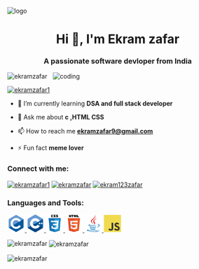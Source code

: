 ![logo](https://github.com/ekramzafar/ekramzafar/blob/main/Navy%20Blue%20Futuristic%20Virtual%20Technology%20Banner.png)
<h1 align="center">Hi 👋, I'm Ekram zafar</h1>
<h3 align="center">A passionate software devloper from India</h3>
<img align="right" alt="coding" width="400" src="https://user-images.githubusercontent.com/55389276/140866485-8fb1c876-9a8f-4d6a-98dc-08c4981eaf70.gif">


<p align="left"> <img src="https://komarev.com/ghpvc/?username=ekramzafar&label=Profile%20views&color=0e75b6&style=flat" alt="ekramzafar" /> </p>

<p align="left"> <a href="https://twitter.com/ekramzafar1" target="blank"><img src="https://img.shields.io/twitter/follow/ekramzafar1?logo=twitter&style=for-the-badge" alt="ekramzafar1" /></a> </p>

- 🌱 I’m currently learning **DSA and full stack developer**

- 💬 Ask me about **c ,HTML CSS**

- 📫 How to reach me **ekramzafar9@gmail.com**

- ⚡ Fun fact **meme lover**

<h3 align="left">Connect with me:</h3>
<p align="left">
<a href="https://twitter.com/ekramzafar1" target="blank"><img align="center" src="https://raw.githubusercontent.com/rahuldkjain/github-profile-readme-generator/master/src/images/icons/Social/twitter.svg" alt="ekramzafar1" height="30" width="40" /></a>
<a href="https://linkedin.com/in/ekramzafar" target="blank"><img align="center" src="https://raw.githubusercontent.com/rahuldkjain/github-profile-readme-generator/master/src/images/icons/Social/linked-in-alt.svg" alt="ekramzafar" height="30" width="40" /></a>
<a href="https://instagram.com/ekram123zafar" target="blank"><img align="center" src="https://raw.githubusercontent.com/rahuldkjain/github-profile-readme-generator/master/src/images/icons/Social/instagram.svg" alt="ekram123zafar" height="30" width="40" /></a>
</p>

<h3 align="left">Languages and Tools:</h3>
<p align="left"> <a href="https://www.cprogramming.com/" target="_blank" rel="noreferrer"> <img src="https://raw.githubusercontent.com/devicons/devicon/master/icons/c/c-original.svg" alt="c" width="40" height="40"/> </a> <a href="https://www.w3schools.com/cpp/" target="_blank" rel="noreferrer"> <img src="https://raw.githubusercontent.com/devicons/devicon/master/icons/cplusplus/cplusplus-original.svg" alt="cplusplus" width="40" height="40"/> </a> <a href="https://www.w3schools.com/css/" target="_blank" rel="noreferrer"> <img src="https://raw.githubusercontent.com/devicons/devicon/master/icons/css3/css3-original-wordmark.svg" alt="css3" width="40" height="40"/> </a> <a href="https://www.w3.org/html/" target="_blank" rel="noreferrer"> <img src="https://raw.githubusercontent.com/devicons/devicon/master/icons/html5/html5-original-wordmark.svg" alt="html5" width="40" height="40"/> </a> <a href="https://www.java.com" target="_blank" rel="noreferrer"> <img src="https://raw.githubusercontent.com/devicons/devicon/master/icons/java/java-original.svg" alt="java" width="40" height="40"/> </a> <a href="https://developer.mozilla.org/en-US/docs/Web/JavaScript" target="_blank" rel="noreferrer"> <img src="https://raw.githubusercontent.com/devicons/devicon/master/icons/javascript/javascript-original.svg" alt="javascript" width="40" height="40"/> </a> </p>

<p><img align="left" src="https://github-readme-stats.vercel.app/api/top-langs?username=ekramzafar&show_icons=true&locale=en&layout=compact" alt="ekramzafar" /></p>

<p>&nbsp;<img align="center" src="https://github-readme-stats.vercel.app/api?username=ekramzafar&show_icons=true&locale=en" alt="ekramzafar" /></p>

<p><img align="center" src="https://github-readme-streak-stats.herokuapp.com/?user=ekramzafar&" alt="ekramzafar" /></p>
